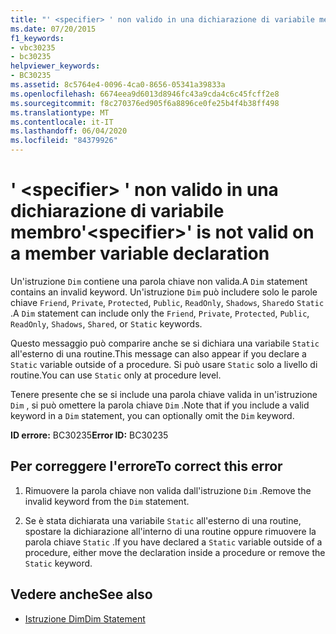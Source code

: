 ```yaml
---
title: "' <specifier> ' non valido in una dichiarazione di variabile membro"
ms.date: 07/20/2015
f1_keywords:
- vbc30235
- bc30235
helpviewer_keywords:
- BC30235
ms.assetid: 8c5764e4-0096-4ca0-8656-05341a39833a
ms.openlocfilehash: 6674eea9d6013d8946fc43a9cda4c6c45fcff2e8
ms.sourcegitcommit: f8c270376ed905f6a8896ce0fe25b4f4b38ff498
ms.translationtype: MT
ms.contentlocale: it-IT
ms.lasthandoff: 06/04/2020
ms.locfileid: "84379926"
---
```

# <a name="specifier-is-not-valid-on-a-member-variable-declaration"></a><span data-ttu-id="3cb4b-102">' \<specifier> ' non valido in una dichiarazione di variabile membro</span><span class="sxs-lookup"><span data-stu-id="3cb4b-102">'\<specifier>' is not valid on a member variable declaration</span></span>
<span data-ttu-id="3cb4b-103">Un'istruzione `Dim` contiene una parola chiave non valida.</span><span class="sxs-lookup"><span data-stu-id="3cb4b-103">A `Dim` statement contains an invalid keyword.</span></span> <span data-ttu-id="3cb4b-104">Un'istruzione `Dim` può includere solo le parole chiave `Friend`, `Private`, `Protected`, `Public`, `ReadOnly`, `Shadows`, `Shared`o `Static` .</span><span class="sxs-lookup"><span data-stu-id="3cb4b-104">A `Dim` statement can include only the `Friend`, `Private`, `Protected`, `Public`, `ReadOnly`, `Shadows`, `Shared`, or `Static` keywords.</span></span>  
  
 <span data-ttu-id="3cb4b-105">Questo messaggio può comparire anche se si dichiara una variabile `Static` all'esterno di una routine.</span><span class="sxs-lookup"><span data-stu-id="3cb4b-105">This message can also appear if you declare a `Static` variable outside of a procedure.</span></span> <span data-ttu-id="3cb4b-106">Si può usare `Static` solo a livello di routine.</span><span class="sxs-lookup"><span data-stu-id="3cb4b-106">You can use `Static` only at procedure level.</span></span>  
  
 <span data-ttu-id="3cb4b-107">Tenere presente che se si include una parola chiave valida in un'istruzione `Dim` , si può omettere la parola chiave `Dim` .</span><span class="sxs-lookup"><span data-stu-id="3cb4b-107">Note that if you include a valid keyword in a `Dim` statement, you can optionally omit the `Dim` keyword.</span></span>  
  
 <span data-ttu-id="3cb4b-108">**ID errore:** BC30235</span><span class="sxs-lookup"><span data-stu-id="3cb4b-108">**Error ID:** BC30235</span></span>  
  
## <a name="to-correct-this-error"></a><span data-ttu-id="3cb4b-109">Per correggere l'errore</span><span class="sxs-lookup"><span data-stu-id="3cb4b-109">To correct this error</span></span>  
  
1. <span data-ttu-id="3cb4b-110">Rimuovere la parola chiave non valida dall'istruzione `Dim` .</span><span class="sxs-lookup"><span data-stu-id="3cb4b-110">Remove the invalid keyword from the `Dim` statement.</span></span>  
  
2. <span data-ttu-id="3cb4b-111">Se è stata dichiarata una variabile `Static` all'esterno di una routine, spostare la dichiarazione all'interno di una routine oppure rimuovere la parola chiave `Static` .</span><span class="sxs-lookup"><span data-stu-id="3cb4b-111">If you have declared a `Static` variable outside of a procedure, either move the declaration inside a procedure or remove the `Static` keyword.</span></span>  
  
## <a name="see-also"></a><span data-ttu-id="3cb4b-112">Vedere anche</span><span class="sxs-lookup"><span data-stu-id="3cb4b-112">See also</span></span>

- [<span data-ttu-id="3cb4b-113">Istruzione Dim</span><span class="sxs-lookup"><span data-stu-id="3cb4b-113">Dim Statement</span></span>](../language-reference/statements/dim-statement.md)
